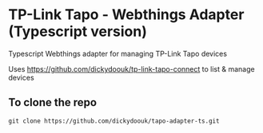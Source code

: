 # TP-Link Tapo - Webthings Adapter (Typescript version)

Typescript Webthings adapter for managing TP-Link Tapo devices

Uses https://github.com/dickydoouk/tp-link-tapo-connect to list & manage devices

## To clone the repo

```git clone https://github.com/dickydoouk/tapo-adapter-ts.git```